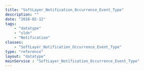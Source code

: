 ```yaml
---
title: "SoftLayer_Notification_Occurrence_Event_Type"
description: ""
date: "2018-02-12"
tags:
    - "datatype"
    - "sldn"
    - "Notification"
classes:
    - "SoftLayer_Notification_Occurrence_Event_Type"
type: "reference"
layout: "datatype"
mainService : "SoftLayer_Notification_Occurrence_Event_Type"
---
```

